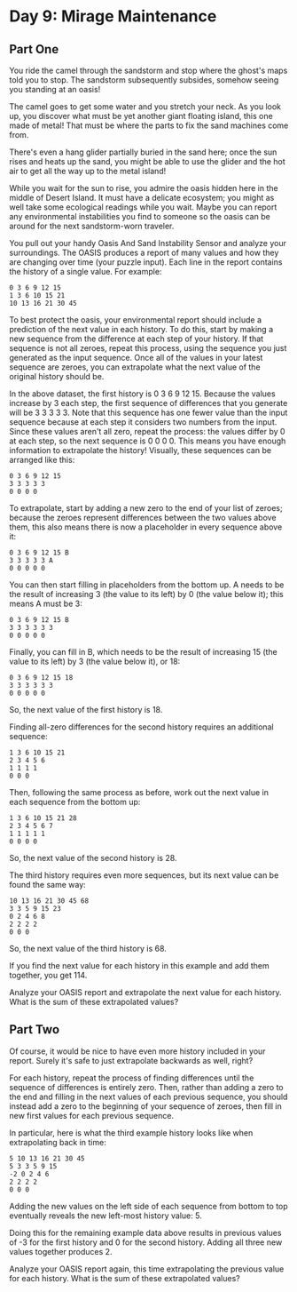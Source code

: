 # Day 9: Mirage Maintenance

## Part One

You ride the camel through the sandstorm and stop where the ghost's maps told you to stop. The sandstorm subsequently subsides, somehow seeing you standing at an oasis!

The camel goes to get some water and you stretch your neck. As you look up, you discover what must be yet another giant floating island, this one made of metal! That must be where the parts to fix the sand machines come from.

There's even a hang glider partially buried in the sand here; once the sun rises and heats up the sand, you might be able to use the glider and the hot air to get all the way up to the metal island!

While you wait for the sun to rise, you admire the oasis hidden here in the middle of Desert Island. It must have a delicate ecosystem; you might as well take some ecological readings while you wait. Maybe you can report any environmental instabilities you find to someone so the oasis can be around for the next sandstorm-worn traveler.

You pull out your handy Oasis And Sand Instability Sensor and analyze your surroundings. The OASIS produces a report of many values and how they are changing over time (your puzzle input). Each line in the report contains the history of a single value. For example:

```
0 3 6 9 12 15
1 3 6 10 15 21
10 13 16 21 30 45
```

To best protect the oasis, your environmental report should include a prediction of the next value in each history. To do this, start by making a new sequence from the difference at each step of your history. If that sequence is not all zeroes, repeat this process, using the sequence you just generated as the input sequence. Once all of the values in your latest sequence are zeroes, you can extrapolate what the next value of the original history should be.

In the above dataset, the first history is 0 3 6 9 12 15. Because the values increase by 3 each step, the first sequence of differences that you generate will be 3 3 3 3 3. Note that this sequence has one fewer value than the input sequence because at each step it considers two numbers from the input. Since these values aren't all zero, repeat the process: the values differ by 0 at each step, so the next sequence is 0 0 0 0. This means you have enough information to extrapolate the history! Visually, these sequences can be arranged like this:

```
0 3 6 9 12 15
3 3 3 3 3
0 0 0 0
```

To extrapolate, start by adding a new zero to the end of your list of zeroes; because the zeroes represent differences between the two values above them, this also means there is now a placeholder in every sequence above it:

```
0 3 6 9 12 15 B
3 3 3 3 3 A
0 0 0 0 0
```

You can then start filling in placeholders from the bottom up. A needs to be the result of increasing 3 (the value to its left) by 0 (the value below it); this means A must be 3:

```
0 3 6 9 12 15 B
3 3 3 3 3 3
0 0 0 0 0
```

Finally, you can fill in B, which needs to be the result of increasing 15 (the value to its left) by 3 (the value below it), or 18:

```
0 3 6 9 12 15 18
3 3 3 3 3 3
0 0 0 0 0
```

So, the next value of the first history is 18.

Finding all-zero differences for the second history requires an additional sequence:

```
1 3 6 10 15 21
2 3 4 5 6
1 1 1 1
0 0 0
```

Then, following the same process as before, work out the next value in each sequence from the bottom up:

```
1 3 6 10 15 21 28
2 3 4 5 6 7
1 1 1 1 1
0 0 0 0
```

So, the next value of the second history is 28.

The third history requires even more sequences, but its next value can be found the same way:

```
10 13 16 21 30 45 68
3 3 5 9 15 23
0 2 4 6 8
2 2 2 2
0 0 0
```

So, the next value of the third history is 68.

If you find the next value for each history in this example and add them together, you get 114.

Analyze your OASIS report and extrapolate the next value for each history. What is the sum of these extrapolated values?

## Part Two

Of course, it would be nice to have even more history included in your report. Surely it's safe to just extrapolate backwards as well, right?

For each history, repeat the process of finding differences until the sequence of differences is entirely zero. Then, rather than adding a zero to the end and filling in the next values of each previous sequence, you should instead add a zero to the beginning of your sequence of zeroes, then fill in new first values for each previous sequence.

In particular, here is what the third example history looks like when extrapolating back in time:

```
5 10 13 16 21 30 45
5 3 3 5 9 15
-2 0 2 4 6
2 2 2 2
0 0 0
```

Adding the new values on the left side of each sequence from bottom to top eventually reveals the new left-most history value: 5.

Doing this for the remaining example data above results in previous values of -3 for the first history and 0 for the second history. Adding all three new values together produces 2.

Analyze your OASIS report again, this time extrapolating the previous value for each history. What is the sum of these extrapolated values?

